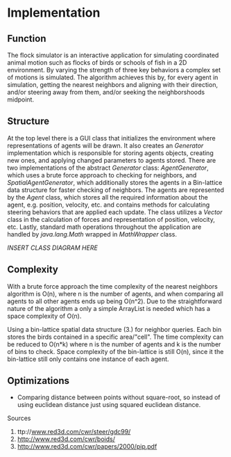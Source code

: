 # Implementation

## Function

The flock simulator is an interactive application for simulating coordinated animal motion such as flocks of birds or schools of fish in a 2D environment. By varying the strength of three key behaviors a complex set of motions is simulated. The algorithm achieves this by, for every agent in simulation, getting the nearest neighbors and aligning with their direction, and/or steering away from them, and/or seeking the neighborshoods midpoint.

## Structure

At the top level there is a GUI class that initializes the environment where representations of agents will be drawn. It also creates an _Generator_ implementation which is responsible for storing agents objects, creating new ones, and applying changed parameters to agents stored. There are two implementations of the abstract _Generator_ class: _AgentGenerator_, which uses a brute force approach to checking for neighbors, and _SpatialAgentGenerator_, which additionally stores the agents in a Bin-lattice data structure for faster checking of neighbors. The agents are represented by the _Agent_ class, which stores all the required information about the agent, e.g. position, velocity, etc. and contains methods for calculating steering behaviors that are applied each update. The class utilizes a _Vector_ class in the calculation of forces and representation of position, velocity, etc. Lastly, standard math operations throughout the application are handled by _java.lang.Math_ wrapped in _MathWrapper_ class.

*INSERT CLASS DIAGRAM HERE*

## Complexity

With a brute force approach the time complexity of the nearest neighbors algorithm is O(n), where n is the number of agents, and when comparing all agents to all other agents ends up being O(n^2). Due to the straightforward nature of the algorithm a only a simple ArrayList is needed which has a space complexity of O(n).

Using a bin-lattice spatial data structure (3.) for neighbor queries. Each bin stores the birds contained in a specific area/"cell". The time complexity can be reduced to O(n*k) where n is the number of agents and k is the number of bins to check. Space complexity of the bin-lattice is still O(n), since it the bin-lattice still only contains one instance of each agent.

## Optimizations
* Comparing distance between points without square-root, so instead of using euclidean distance just using squared euclidean distance.

Sources

1. ttp://www.red3d.com/cwr/steer/gdc99/
2. http://www.red3d.com/cwr/boids/
3. http://www.red3d.com/cwr/papers/2000/pip.pdf